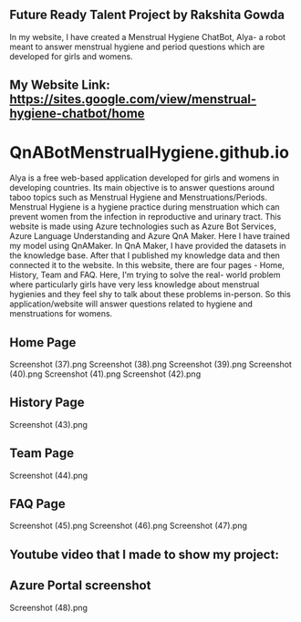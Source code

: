 ## Future Ready Talent Project by Rakshita Gowda
In my website, I have created a Menstrual Hygiene ChatBot, Alya- a robot meant to answer menstrual hygiene and period questions which are developed for girls and womens.

## My Website Link: https://sites.google.com/view/menstrual-hygiene-chatbot/home

# QnABotMenstrualHygiene.github.io
Alya is a free web-based application developed for girls and womens in developing countries. Its main objective is to answer questions around taboo topics such as Menstrual Hygiene and Menstruations/Periods. Menstrual Hygiene is a hygiene practice during menstruation which can prevent women from the infection in reproductive and urinary tract. This website is made using Azure technologies such as Azure Bot Services, Azure Language Understanding and Azure QnA Maker. Here I have trained my model using QnAMaker. In QnA Maker, I have provided the datasets in the knowledge base. After that I published my knowledge data and then connected it to the website. In this website, there are four pages - Home, History, Team and FAQ. Here, I'm trying to solve the real- world problem where particularly girls have very less knowledge about menstrual hygienies and they feel shy to talk about these problems in-person. So this application/website will answer questions related to hygiene and menstruations for womens.

## Home Page
Screenshot (37).png
Screenshot (38).png
Screenshot (39).png
Screenshot (40).png
Screenshot (41).png
Screenshot (42).png

## History Page
Screenshot (43).png

## Team Page
Screenshot (44).png

## FAQ Page
Screenshot (45).png
Screenshot (46).png
Screenshot (47).png

## Youtube video that I made to show my project:


## Azure Portal screenshot
Screenshot (48).png